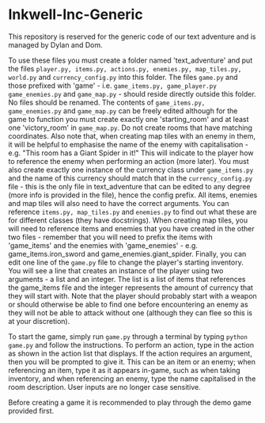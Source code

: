 # Inkwell-Inc-Generic
 This repository is reserved for the generic code of our text adventure and is managed by Dylan and Dom.


To use these files you must create a folder named 'text_adventure' and put the files ```player.py, items.py, actions.py, enemies.py, map_tiles.py, world.py``` and ```currency_config.py``` into this folder. The files ```game.py``` and those prefixed with 'game' - i.e. ```game_items.py, game_player.py game_enemies.py``` and ```game_map.py``` - should reside directly outside this folder. No files should be renamed. The contents of ```game_items.py, game_enemies.py``` and ```game_map.py``` can be freely edited although for the game to function you must create exactly one 'starting_room' and at least one 'victory_room' in ```game_map.py```. Do not create rooms that have matching coordinates. Also note that, when creating map tiles with an enemy in them, it will be helpful to emphasise the name of the enemy with capitalisation - e.g. "This room has a Giant Spider in it!" This will indicate to the player how to reference the enemy when performing an action (more later). You must also create exactly one instance of the currency class under ```game_items.py``` and the name of this currency should match that in the ```currency_config.py``` file - this is the only file in text_adventure that can be edited to any degree (more info is provided in the file), hence the config prefix. All items, enemies and map tiles will also need to have the correct arguments. You can reference ```items.py, map_tiles.py``` and ```enemies.py``` to find out what these are for different classes (they have docstrings). When creating map tiles, you will need to reference items and enemies that you have created in the other two files - remember that you will need to prefix the items with 'game_items' and the enemies with 'game_enemies' - e.g. game_items.iron_sword and game_enemies.giant_spider. Finally, you can edit one line of the ```game.py``` file to change the player's starting inventory. You will see a line that creates an instance of the player using two arguments - a list and an integer. The list is a list of items that references the game_items file and the integer represents the amount of currency that they will start with. Note that the player should probably start with a weapon or should otherwise be able to find one before encountering an enemy as they will not be able to attack without one (although they can flee so this is at your discretion).

 To start the game, simply run ```game.py``` through a terminal by typing ```python game.py``` and follow the instructions. To perform an action, type in the action as shown in the action list that displays. If the action requires an argument, then you will be prompted to give it. This can be an item or an enemy; when referencing an item, type it as it appears in-game, such as when taking inventory, and when referencing an enemy, type the name capitalised in the room description. User inputs are no longer case sensitive.
 
  Before creating a game it is recommended to play through the demo game provided first.